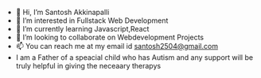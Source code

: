 - 👋 Hi, I’m Santosh Akkinapalli
- 👀 I’m interested in Fullstack Web Development
- 🌱 I’m currently learning Javascript,React
- 💞️ I’m looking to collaborate on Webdevelopment Projects
- 📫 You can reach me at my email id santosh2504@gmail.com
- I am a Father of a speacial child who has Autism and any support will be truly helpful in giving the neceaary therapys

<!---
santosh2504/santosh2504 is a ✨ special ✨ repository because its `README.md` (this file) appears on your GitHub profile.
You can click the Preview link to take a look at your changes.
--->
